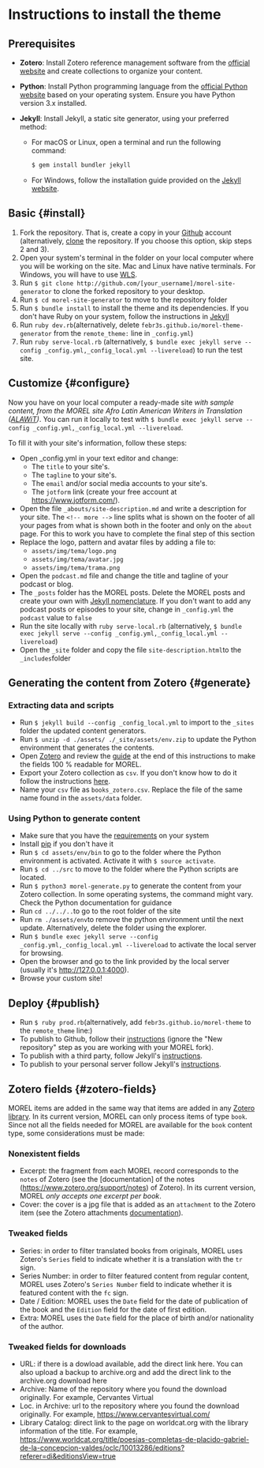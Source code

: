 # Instructions to install the theme

## Prerequisites

- **Zotero**: Install Zotero reference management software from the [official website](https://www.zotero.org/) and create collections to organize your content.

- **Python**: Install Python programming language from the [official Python website](https://www.python.org/) based on your operating system. Ensure you have Python version 3.x installed.

- **Jekyll**: Install Jekyll, a static site generator, using your preferred method:
  - For macOS or Linux, open a terminal and run the following command:
    ```bash
    $ gem install bundler jekyll
    ```
  - For Windows, follow the installation guide provided on the [Jekyll website](https://jekyllrb.com/docs/installation/windows/).

## Basic {#install}

1. Fork the repository. That is, create a copy in your [Github](github.com) account (alternatively, [clone](https://docs.github.com/en/repositories/creating-and-managing-repositories/cloning-a-repository) the repository. If you choose this option, skip steps 2 and 3).
2. Open your system's terminal in the folder on your local computer where you will be working on the site. Mac and Linux have native terminals. For Windows, you will have to use [WLS](https://learn.microsoft.com/en-us/windows/wsl/install).
3. Run `$ git clone http://github.com/[your_username]/morel-site-generator` to clone the forked repository to your desktop.
4. Run `$ cd morel-site-generator` to move to the repository folder
5. Run `$ bundle install` to install the theme and its dependencies. If you don't have Ruby on your system, follow the instructions in [Jekyll](https://jekyllrb.com/docs/ruby-101/)
6. Run `ruby dev.rb`(alternatively, delete `febr3s.github.io/morel-theme-generator` from the `remote_theme:` line in `_config.yml`)
7. Run `ruby serve-local.rb` (alternatively, `$ bundle exec jekyll serve --config _config.yml,_config_local.yml --livereload`) to run the test site.

## Customize {#configure}

Now you have on your local computer a ready-made site *with sample content, from the MOREL  site Afro Latin American Writers in Translation ([ALAWiT](https://alawit.org))*. You can run it locally to test with `$ bundle exec jekyll serve --config _config.yml,_config_local.yml --livereload`. 

To fill it with your site's information, follow these steps:

- Open _config.yml in your text editor and change:
  - The `title` to your site's.
  - The `tagline` to your site's.
  - The `email` and/or social media accounts to your site's.
  - The `jotform` link (create your free account at https://www.jotform.com/).
- Open the file `_abouts/site-description.md` and write a description for your site. The `<!-- more -->` line splits what is shown on the footer of all your pages from what is shown both in the footer and only on the `about` page. For this to work you have to complete the final step of this section
- Replace the logo, pattern and avatar files by adding a file to:
  - `assets/img/tema/logo.png`
  - `assets/img/tema/avatar.jpg`
  - `assets/img/tema/trama.png`
- Open the `podcast.md` file and change the title and tagline of your podcast or blog.
- The `_posts` folder has the MOREL posts. Delete the MOREL posts and create your own with [Jekyll nomenclature](https://jekyllrb.com/docs/posts/). If you don't want to add any podcast posts or episodes to your site, change in `_config.yml` the `podcast` value to `false`
- Run the site locally with `ruby serve-local.rb` (alternatively, `$ bundle exec jekyll serve --config _config.yml,_config_local.yml --livereload`)
- Open the `_site` folder and copy the file `site-description.html`to the `_includes`folder

## Generating the content from Zotero {#generate}

### Extracting data and scripts

- Run `$ jekyll build --config _config_local.yml` to import to the `_sites` folder the updated content generators.
- Run `$ unzip -d ./assets/ ./_site/assets/env.zip` to update the Python environment that generates the contents.
- Open [Zotero](https://www.zotero.org/) and review the [guide](#zotero-fields) at the end of this instructions to make the fields 100 % readable for MOREL.
- Export your Zotero collection as `csv`. If you don't know how to do it follow the instructions [here](https://www.zotero.org/support/kb/exporting). 
- Name your `csv` file as `books_zotero.csv`. Replace the file of the same name found in the `assets/data` folder.

### Using Python to generate content

- Make sure that you have the [requirements](https://stackoverflow.com/questions/48314010/is-there-a-way-to-automatically-install-required-packages-in-python) on your system
- Install [pip](https://pypi.org/project/pip/) if you don't have it
- Run `$ cd assets/env/bin` to go to the folder where the Python environment is activated. Activate it with `$ source activate`.
- Run `$ cd ../src` to move to the folder where the Python scripts are located.
- Run `$ python3 morel-generate.py` to generate the content from your Zotero collection. In some operating systems, the command might vary. Check the Python documentation for guidance
- Run `cd ../../..`to go to the root folder of the site
- Run `rm ./assets/env`to remove the python environment until the next update. Alternatively, delete the folder using the explorer.
- Run `$ bundle exec jekyll serve --config _config.yml,_config_local.yml --livereload` to activate the local server for browsing.
- Open the browser and go to the link provided by the local server (usually it's http://127.0.0.1:4000).
- Browse your custom site!

## Deploy {#publish}
- Run `$ ruby prod.rb`(alternatively, add `febr3s.github.io/morel-theme` to the `remote_theme` line:)
- To publish to Github, follow their [instructions](https://docs.github.com/en/pages/quickstart) (ignore the "New repository" step as you are working with your MOREL fork).
- To publish with a third party, follow Jekyll's [instructions](https://jekyllrb.com/docs/deployment/third-party/).
- To publish to your personal server follow Jekyll's [instructions](https://jekyllrb.com/docs/deployment/manual/).

<!--- ## To install the theme as a local Ruby gem, or without code

We are working on instructions and utilities to facilitate these possibilities. 

### Subscribe to one of our channels to stay updated {#suscribe}:

- [Twitter](https://twitter.com/morelrep)
- Email newsletter-->
<!-- <script id="mcjs">!function(c,h,i,m,p){m=c.createElement(h),p=c.getElementsByTagName(h)[0],m.async=1,m.src=i,p.parentNode.insertBefore(m,p)}(document, "script", "https://chimpstatic.com/mcjs-connected/js/users/8aec37d971cdc280e8f9eb567/1a19782d38e75f439e3d5a1fd.js");</script>-->
<!--
- [Facebook](https://www.facebook.com/morelrep)-->

## Zotero fields {#zotero-fields}

MOREL items are added in the same way that items are added in any [Zotero library](https://www.zotero.org/support/adding_items_to_zotero). In its current version, MOREL can only process items of type `book`. Since not all the fields needed for MOREL are available for the `book` content type, some considerations must be made:

### Nonexistent fields

- Excerpt: the fragment from each MOREL record corresponds to the `notes` of Zotero (see the [documentation] of the notes (https://www.zotero.org/support/notes) of Zotero). In its current version, MOREL *only accepts one excerpt per book*.
- Cover: the cover is a jpg file that is added as an `attachment` to the Zotero item (see the Zotero attachments [documentation](https://www.zotero.org/support/attaching_files)).

### Tweaked fields

- Series: in order to filter translated books from originals, MOREL uses Zotero's `Series` field to indicate whether it is a translation with the `tr` sign.
- Series Number: in order to filter featured content from regular content, MOREL uses Zotero's `Series Number` field to indicate whether it is featured content with the `fc` sign.
- Date / Edition: MOREL uses the `Date` field for the date of publication of the book and the `Edition` field for the date of first edition.
- Extra: MOREL uses the `Date` field for the place of birth and/or nationality of the author.

### Tweaked fields for downloads

- URL: if there is a dowload available, add the direct link here. You can also upload a backup to archive.org and add the direct link to the archive.org download here
- Archive: Name of the repository where you found the download originally. For example, Cervantes Virtual
- Loc. in Archive: url to the repository where you found the download originally. For example, https://www.cervantesvirtual.com/
- Library Catalog: direct link to the page on worldcat.org with the library information of the title. For example, https://www.worldcat.org/title/poesias-completas-de-placido-gabriel-de-la-concepcion-valdes/oclc/10013286/editions?referer=di&editionsView=true
